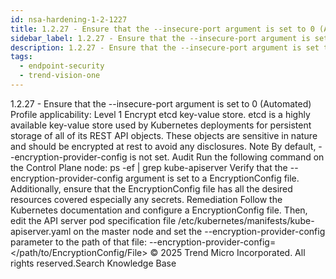 ```yaml
---
id: nsa-hardening-1-2-1227
title: 1.2.27 - Ensure that the --insecure-port argument is set to 0 (Automated)
sidebar_label: 1.2.27 - Ensure that the --insecure-port argument is set to 0 (Automated)
description: 1.2.27 - Ensure that the --insecure-port argument is set to 0 (Automated)
tags:
  - endpoint-security
  - trend-vision-one
---
```


 1.2.27 - Ensure that the --insecure-port argument is set to 0 (Automated) Profile applicability: Level 1 Encrypt etcd key-value store. etcd is a highly available key-value store used by Kubernetes deployments for persistent storage of all of its REST API objects. These objects are sensitive in nature and should be encrypted at rest to avoid any disclosures. Note By default, --encryption-provider-config is not set. Audit Run the following command on the Control Plane node: ps -ef | grep kube-apiserver Verify that the --encryption-provider-config argument is set to a EncryptionConfig file. Additionally, ensure that the EncryptionConfig file has all the desired resources covered especially any secrets. Remediation Follow the Kubernetes documentation and configure a EncryptionConfig file. Then, edit the API server pod specification file /etc/kubernetes/manifests/kube-apiserver.yaml on the master node and set the --encryption-provider-config parameter to the path of that file: --encryption-provider-config=</path/to/EncryptionConfig/File> © 2025 Trend Micro Incorporated. All rights reserved.Search Knowledge Base